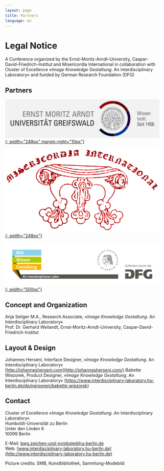 ```yaml
---
layout: page
title: Partners
language: en
---
```


# Legal Notice

A Conference organized by the Ernst-Moritz-Arndt-University, Caspar-David-Friedrich-Institut and Misericordia International in collaboration with Cluster of Excellence »_Image Knowledge Gestaltung_. An Interdisciplinary Laboratory« and funded by German Research Foundation (DFG)

## Partners

[![Logo Ernst-Moritz-Arndt-University AMD](../images/unig.png){: width="248px" margin-right="10px"}](http://www.cdfi.de/)

[![Logo Netzwerk Misericordia International](../images/misint.png){: width="248px"}](http://misericordia-international.blogspot.co.uk/)

[![Logo Exzellenzcluster Bild Wissen Gestaltung](../images/bwg.jpg){: width="500px"}](https://www.interdisciplinary-laboratory.hu-berlin.de)


## Concept and Organization

Anja Seliger M.A., Research Associate, »_Image Knowledge Gestaltung_. An Interdisciplinary Laboratory«  
Prof. Dr. Gerhard Weilandt, Ernst-Moritz-Arndt-University, Caspar-David-Friedrich-Institut  

## Layout & Design

Johannes Herseni, Interface Designer, »_Image Knowledge Gestaltung_. An Interdisciplinary Laboratory«   
[http://johannesherseni.com](http://johannesherseni.com/)
Babette Wiezorek, Product Designer,  »_Image Knowledge Gestaltung_. An Interdisciplinary Laboratory« (https://www.interdisciplinary-laboratory.hu-berlin.de/de/personen/babette-wiezorek)

## Contact

Cluster of Excellence »_Image Knowledge Gestaltung_. An Interdisciplinary Laboratory«  
Humboldt-Universität zu Berlin  
Unter den Linden 6  
10099 Berlin  

E-Mail: [bwg.zeichen-und-symbole@hu-berlin.de](mailto:bwg.zeichen-und-symbole@hu-berlin.de)  
Web: [www.interdisciplinary-laboratory.hu-berlin.de](http://www.interdisciplinary-laboratory.hu-berlin.de)

Picture credits: SMB, Kunstbibliothek, Sammlung-Modebild
